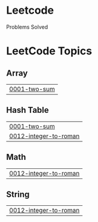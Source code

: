 # Leetcode
Problems Solved

<!---LeetCode Topics Start-->
# LeetCode Topics
## Array
|  |
| ------- |
| [0001-two-sum](https://github.com/chennupatiram/Leetcode/tree/master/0001-two-sum) |
## Hash Table
|  |
| ------- |
| [0001-two-sum](https://github.com/chennupatiram/Leetcode/tree/master/0001-two-sum) |
| [0012-integer-to-roman](https://github.com/chennupatiram/Leetcode/tree/master/0012-integer-to-roman) |
## Math
|  |
| ------- |
| [0012-integer-to-roman](https://github.com/chennupatiram/Leetcode/tree/master/0012-integer-to-roman) |
## String
|  |
| ------- |
| [0012-integer-to-roman](https://github.com/chennupatiram/Leetcode/tree/master/0012-integer-to-roman) |
<!---LeetCode Topics End-->